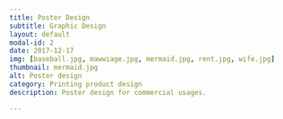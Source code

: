 ```yaml
---
title: Poster Design
subtitle: Graphic Design
layout: default
modal-id: 2
date: 2017-12-17
img: [baseball.jpg, mawwiage.jpg, mermaid.jpg, rent.jpg, wife.jpg]
thumbnail: mermaid.jpg
alt: Poster design
category: Printing product design 
description: Poster design for commercial usages.

---
```

